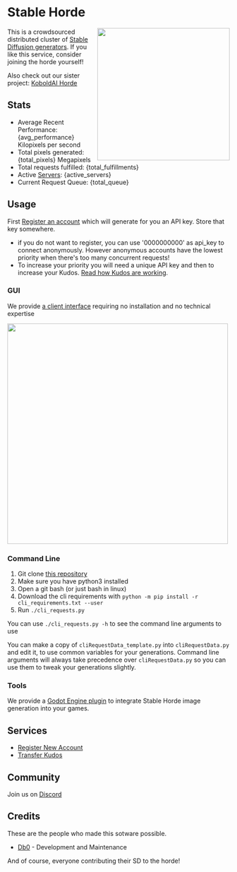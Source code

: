 # Stable Horde

<img style="float:right" src="https://raw.githubusercontent.com/db0/Stable-Horde/main/img/{stable_image}.jpg" width="300" /> This is a crowdsourced distributed cluster of [Stable Diffusion generators](https://github.com/db0/stable-diffusion-webui). If you like this service, consider joining the horde yourself!

Also check out our sister project: [KoboldAI Horde](https://koboldai.net)

## Stats 

* Average Recent Performance: {avg_performance} Kilopixels per second
* Total pixels generated: {total_pixels} Megapixels
* Total requests fulfilled: {total_fulfillments}
* Active [Servers](/api/v1/servers): {active_servers}
* Current Request Queue: {total_queue}

## Usage

First [Register an account](/register) which will generate for you an API key. Store that key somewhere.

   * if you do not want to register, you can use '0000000000' as api_key to connect anonymously. However anonymous accounts have the lowest priority when there's too many concurrent requests!
   * To increase your priority you will need a unique API key and then to increase your Kudos. [Read how Kudos are working](https://dbzer0.com/blog/the-kudos-based-economy-for-the-koboldai-horde/).

### GUI

We provide [a client interface](https://dbzer0.itch.io/stable-horde-client) requiring no installation and no technical expertise

<img src="https://raw.githubusercontent.com/db0/Stable-Horde-Client/main/screenshot.png" width="500" />

### Command Line
1. Git clone [this repository](https://github.com/db0/Stable-Horde)
1. Make sure you have python3 installed
1. Open a git bash (or just bash in linux)
1. Download the cli requirements with `python -m pip install -r cli_requirements.txt --user`
1. Run `./cli_requests.py` 

You can use `./cli_requests.py -h` to see the command line arguments to use

You can make a copy of `cliRequestData_template.py` into `cliRequestData.py` and edit it, to use common variables for your generations. Command line arguments will always take precedence over `cliRequestData.py` so you can use them to tweak your generations slightly.

### Tools

We provide a [Godot Engine plugin](https://github.com/db0/Stable-Horde-Client-Addon) to integrate Stable Horde image generation into your games.

## Services

* [Register New Account](/register)
* [Transfer Kudos](/transfer)

## Community

Join us on [Discord](https://discord.gg/3DxrhksKzn)

## Credits

These are the people who made this sotware possible.

* [Db0](https://dbzer0.com) - Development and Maintenance

And of course, everyone contributing their SD to the horde!
